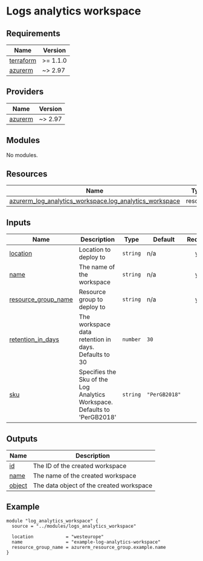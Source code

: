 <!-- BEGIN_TF_DOCS -->
# Logs analytics workspace

## Requirements

| Name | Version |
|------|---------|
| <a name="requirement_terraform"></a> [terraform](#requirement\_terraform) | >= 1.1.0 |
| <a name="requirement_azurerm"></a> [azurerm](#requirement\_azurerm) | ~> 2.97 |

## Providers

| Name | Version |
|------|---------|
| <a name="provider_azurerm"></a> [azurerm](#provider\_azurerm) | ~> 2.97 |

## Modules

No modules.

## Resources

| Name | Type |
|------|------|
| [azurerm_log_analytics_workspace.log_analytics_workspace](https://registry.terraform.io/providers/hashicorp/azurerm/latest/docs/resources/log_analytics_workspace) | resource |

## Inputs

| Name | Description | Type | Default | Required |
|------|-------------|------|---------|:--------:|
| <a name="input_location"></a> [location](#input\_location) | Location to deploy to | `string` | n/a | yes |
| <a name="input_name"></a> [name](#input\_name) | The name of the workspace | `string` | n/a | yes |
| <a name="input_resource_group_name"></a> [resource\_group\_name](#input\_resource\_group\_name) | Resource group to deploy to | `string` | n/a | yes |
| <a name="input_retention_in_days"></a> [retention\_in\_days](#input\_retention\_in\_days) | The workspace data retention in days. Defaults to 30 | `number` | `30` | no |
| <a name="input_sku"></a> [sku](#input\_sku) | Specifies the Sku of the Log Analytics Workspace. Defaults to 'PerGB2018' | `string` | `"PerGB2018"` | no |

## Outputs

| Name | Description |
|------|-------------|
| <a name="output_id"></a> [id](#output\_id) | The ID of the created workspace |
| <a name="output_name"></a> [name](#output\_name) | The name of the created workspace |
| <a name="output_object"></a> [object](#output\_object) | The data object of the created workspace |

## Example

```hcl
module "log_analytics_workspace" {
  source = "../modules/logs_analytics_workspace"

  location            = "westeurope"
  name                = "example-log-analytics-workspace"
  resource_group_name = azurerm_resource_group.example.name
}
```
<!-- END_TF_DOCS -->